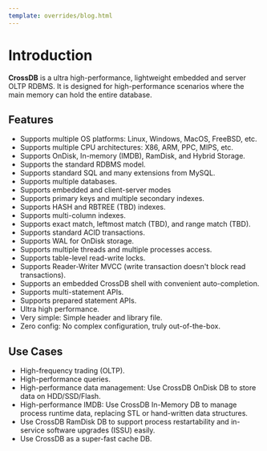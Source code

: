```yaml
---
template: overrides/blog.html
---
```


# Introduction

**CrossDB** is a ultra high-performance, lightweight embedded and server OLTP RDBMS. 
It is designed for high-performance scenarios where the main memory can hold the entire database.

## Features

- Supports multiple OS platforms: Linux, Windows, MacOS, FreeBSD, etc.
- Supports multiple CPU architectures: X86, ARM, PPC, MIPS, etc.
- Supports OnDisk, In-memory (IMDB), RamDisk, and Hybrid Storage.
- Supports the standard RDBMS model.
- Supports standard SQL and many extensions from MySQL.
- Supports multiple databases.
- Supports embedded and client-server modes
- Supports primary keys and multiple secondary indexes.
- Supports HASH and RBTREE (TBD) indexes.
- Supports multi-column indexes.
- Supports exact match, leftmost match (TBD), and range match (TBD).
- Supports standard ACID transactions.
- Supports WAL for OnDisk storage.
- Supports multiple threads and multiple processes access.
- Supports table-level read-write locks.
- Supports Reader-Writer MVCC (write transaction doesn't block read transactions).
- Supports an embedded CrossDB shell with convenient auto-completion.
- Supports multi-statement APIs.
- Supports prepared statement APIs.
- Ultra high performance.
- Very simple: Simple header and library file.
- Zero config: No complex configuration, truly out-of-the-box.

## Use Cases

- High-frequency trading (OLTP).
- High-performance queries.
- High-performance data management: Use CrossDB OnDisk DB to store data on HDD/SSD/Flash.
- High-performance IMDB: Use CrossDB In-Memory DB to manage process runtime data, replacing STL or hand-written data structures.
- Use CrossDB RamDisk DB to support process restartability and in-service software upgrades (ISSU) easily.
- Use CrossDB as a super-fast cache DB.

<!--
- You can use CrossDB Trigger to implement Data-Driven programming paradigm.
- You can use CrossDB PUBSUB to subscribe DB from other process's DB either on same host or remote host.
- You can use CrossDB to implement Centralize-DB programming paradigm.
- You can use CrossDB eventloop to implement event-driven programming paradigm.
- You can use CrossDB RPC to build distributed service.
- You can use CrossDB CLI tool to debug running program's data in off-line way.
- You can use CrossDB SQL to view/create/update/delete/filter program data.
- You can use CrossDB Browser to view program data.
- You can use CrossDB to do DB backup restore it.
- You can use CrossDB DB Change Log to view DB change history with filter, backtrace, rate-limit, expiring, etc.
- You can use Python connector to write unit test with SQL to test program.
- You can copy the DB folders from device and open on PC/Server with CrossDB-cli or Python directly.
- Use CrossDB DB-Driven Mode to Build Program Logic (Table Trigger, FK, auto delete, Cascade Trigger)
- Use CrossDB Python Connector to do DB-Driven Unit Test
- Use CrossDB Pub/Sub to Build Distributed System (Eventloop/Timer/WorkQueue, vs IPC, OOP [priv data])
- Use CrossDB Pub/Sub to Build Centralized DB-Driven System (3rd lang, DM no checkpoint)
- CrossDB Serialization and RPC
- CrossDB SQL Connectors (RESP3, Python)
- CrossDB SQL Drivers (C, Python)
-->
